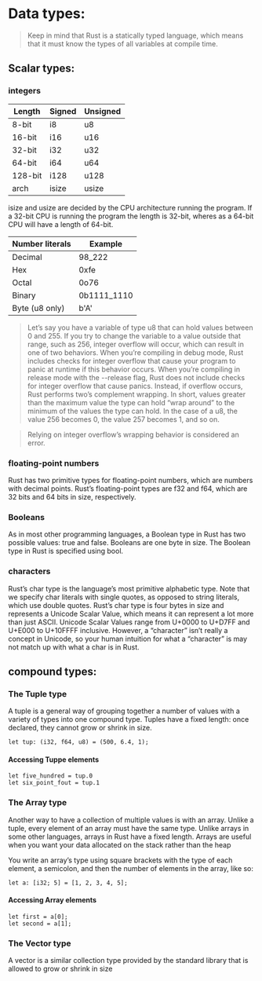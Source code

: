 # Data types:
>Keep in mind that Rust is a statically typed language, which means that it must know the types of all variables at compile time.

## Scalar types:
### integers

|    Length     |     Signed    |    Unsigned   |
| ------------- | ------------- | ------------- |
| 8-bit  | i8  | u8 |
| 16-bit | i16 | u16 |
| 32-bit | i32 | u32 |
| 64-bit | i64 | u64 |
| 128-bit |	i128 | u128 |
| arch | isize | usize |

isize and usize are decided by the CPU architecture running the program. If a 32-bit CPU is running the program the length is 32-bit, wheres as a 64-bit CPU will have a length of 64-bit.

| Number literals | Example | 
| ------------- | ------------- |
| Decimal | 98_222 |
| Hex | 0xfe |
| Octal | 0o76 |
| Binary | 0b1111_1110 |
| Byte (u8 only) | b'A' |

>Let’s say you have a variable of type u8 that can hold values between 0 and 255. If you try to change the variable to a value outside that range, such as 256, integer overflow will occur, which can result in one of two behaviors. When you’re compiling in debug mode, Rust includes checks for integer overflow that cause your program to panic at runtime if this behavior occurs. When you’re compiling in release mode with the --release flag, Rust does not include checks for integer overflow that cause panics. Instead, if overflow occurs, Rust performs two’s complement wrapping. In short, values greater than the maximum value the type can hold “wrap around” to the minimum of the values the type can hold. In the case of a u8, the value 256 becomes 0, the value 257 becomes 1, and so on. 
 
>Relying on integer overflow’s wrapping behavior is considered an error.
### floating-point numbers
Rust has two primitive types for floating-point numbers, which are numbers with decimal points. Rust’s floating-point types are f32 and f64, which are 32 bits and 64 bits in size, respectively. 
### Booleans
As in most other programming languages, a Boolean type in Rust has two possible values: true and false. Booleans are one byte in size. The Boolean type in Rust is specified using bool.
### characters
Rust’s char type is the language’s most primitive alphabetic type. Note that we specify char literals with single quotes, as opposed to string literals, which use double quotes.
Rust’s char type is four bytes in size and represents a Unicode Scalar Value, which means it can represent a lot more than just ASCII.
Unicode Scalar Values range from U+0000 to U+D7FF and U+E000 to U+10FFFF inclusive. However, a “character” isn’t really a concept in Unicode, so your human intuition for what a “character” is may not match up with what a char is in Rust. 


## compound types:
### The Tuple type
A tuple is a general way of grouping together a number of values with a variety of types into one compound type. Tuples have a fixed length: once declared, they cannot grow or shrink in size.
```
let tup: (i32, f64, u8) = (500, 6.4, 1);
```
#### Accessing Tuppe elements
```
let five_hundred = tup.0
let six_point_fout = tup.1
```
### The Array type
Another way to have a collection of multiple values is with an array. Unlike a tuple, every element of an array must have the same type. Unlike arrays in some other languages, arrays in Rust have a fixed length.
Arrays are useful when you want your data allocated on the stack rather than the heap

You write an array’s type using square brackets with the type of each element, a semicolon, and then the number of elements in the array, like so:
```
let a: [i32; 5] = [1, 2, 3, 4, 5];
```
#### Accessing Array elements
```
let first = a[0];
let second = a[1];
```
### The Vector type
A vector is a similar collection type provided by the standard library that is allowed to grow or shrink in size